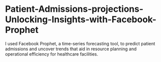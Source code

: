 # Patient-Admissions-projections-Unlocking-Insights-with-Facebook-Prophet
 I used Facebook Prophet, a time-series forecasting tool, to predict patient admissions and uncover trends that aid in resource planning and operational efficiency for healthcare facilities.

